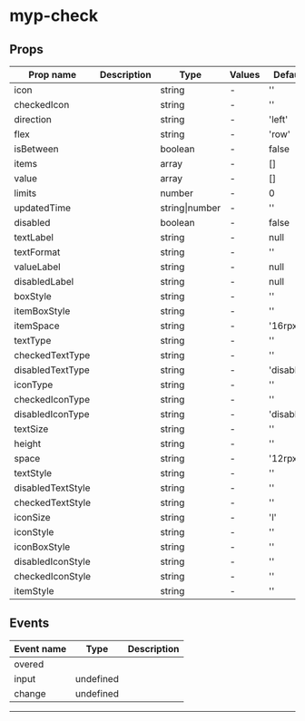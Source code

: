 # myp-check

## Props

| Prop name         | Description | Type           | Values | Default    |
| ----------------- | ----------- | -------------- | ------ | ---------- |
| icon              |             | string         | -      | ''         |
| checkedIcon       |             | string         | -      | ''         |
| direction         |             | string         | -      | 'left'     |
| flex              |             | string         | -      | 'row'      |
| isBetween         |             | boolean        | -      | false      |
| items             |             | array          | -      | []         |
| value             |             | array          | -      | []         |
| limits            |             | number         | -      | 0          |
| updatedTime       |             | string\|number | -      | ''         |
| disabled          |             | boolean        | -      | false      |
| textLabel         |             | string         | -      | null       |
| textFormat        |             | string         | -      | ''         |
| valueLabel        |             | string         | -      | null       |
| disabledLabel     |             | string         | -      | null       |
| boxStyle          |             | string         | -      | ''         |
| itemBoxStyle      |             | string         | -      | ''         |
| itemSpace         |             | string         | -      | '16rpx'    |
| textType          |             | string         | -      | ''         |
| checkedTextType   |             | string         | -      | ''         |
| disabledTextType  |             | string         | -      | 'disabled' |
| iconType          |             | string         | -      | ''         |
| checkedIconType   |             | string         | -      | ''         |
| disabledIconType  |             | string         | -      | 'disabled' |
| textSize          |             | string         | -      | ''         |
| height            |             | string         | -      | ''         |
| space             |             | string         | -      | '12rpx'    |
| textStyle         |             | string         | -      | ''         |
| disabledTextStyle |             | string         | -      | ''         |
| checkedTextStyle  |             | string         | -      | ''         |
| iconSize          |             | string         | -      | 'l'        |
| iconStyle         |             | string         | -      | ''         |
| iconBoxStyle      |             | string         | -      | ''         |
| disabledIconStyle |             | string         | -      | ''         |
| checkedIconStyle  |             | string         | -      | ''         |
| itemStyle         |             | string         | -      | ''         |

## Events

| Event name | Type      | Description |
| ---------- | --------- | ----------- |
| overed     |           |
| input      | undefined |
| change     | undefined |

---
